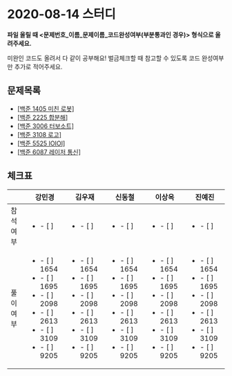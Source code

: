 # 2020-08-14 스터디

**파일 올릴 때 <문제번호\_이름\_문제이름_코드완성여부(부분통과인 경우)> 형식으로 올려주세요.**

미완인 코드도 올려서 다 같이 공부해요! 벌금체크할 때 참고할 수 있도록 코드 완성여부만 추가로 적어주세요.


## 문제목록

- [[백준 1405 미친 로봇]](https://www.acmicpc.net/problem/1405)
- [[백준 2225 합분해]](https://www.acmicpc.net/problem/2225)
- [[백준 3006 터보소트]](https://www.acmicpc.net/problem/3006)
- [[백준 3108 로고]](https://www.acmicpc.net/problem/3108)
- [[백준 5525 IOIOI]](https://www.acmicpc.net/problem/5525)
- [[백준 6087 레이저 통신]](https://www.acmicpc.net/problem/6087)





## 체크표

|        | 강민경 | 김우재| 신동철| 이상옥| 진예진 |
| -------| -----| ------| ---- | ----| ------|
| 참석여부 | <ul><li>- [ ] </li></ul>| <ul><li>- [ ] </li></ul>| <ul><li>- [ ] </li></ul>| <ul><li>- [ ] </li></ul> | <ul><li>- [ ] </li></ul>|
| 풀이여부 | <ul><li>- [ ] 1654</li><li>- [ ] 1695</li><li>- [ ] 2098</li><li>- [ ] 2613</li><li>- [ ] 3109</li><li>- [ ] 9205</li></ul> | <ul><li>- [ ] 1654</li><li>- [ ] 1695</li><li>- [ ] 2098</li><li>- [ ] 2613</li><li>- [ ] 3109</li><li>- [ ] 9205</li></ul> | <ul><li>- [ ] 1654</li><li>- [ ] 1695</li><li>- [ ] 2098</li><li>- [ ] 2613</li><li>- [ ] 3109</li><li>- [ ] 9205</li></ul> | <ul><li>- [ ] 1654</li><li>- [ ] 1695</li><li>- [ ] 2098</li><li>- [ ] 2613</li><li>- [ ] 3109</li><li>- [ ] 9205</li></ul> | <ul><li>- [ ] 1654</li><li>- [ ] 1695</li><li>- [ ] 2098</li><li>- [ ] 2613</li><li>- [ ] 3109</li><li>- [ ] 9205</li></ul> |
